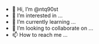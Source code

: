 - 👋 Hi, I’m @ntq90st
- 👀 I’m interested in ...
- 🌱 I’m currently learning ...
- 💞️ I’m looking to collaborate on ...
- 📫 How to reach me ...

<!---
ntq90st/ntq90st is a ✨ special ✨ repository because its `README.md` (this file) appears on your GitHub profile.
You can click the Preview link to take a look at your changes.
--->
